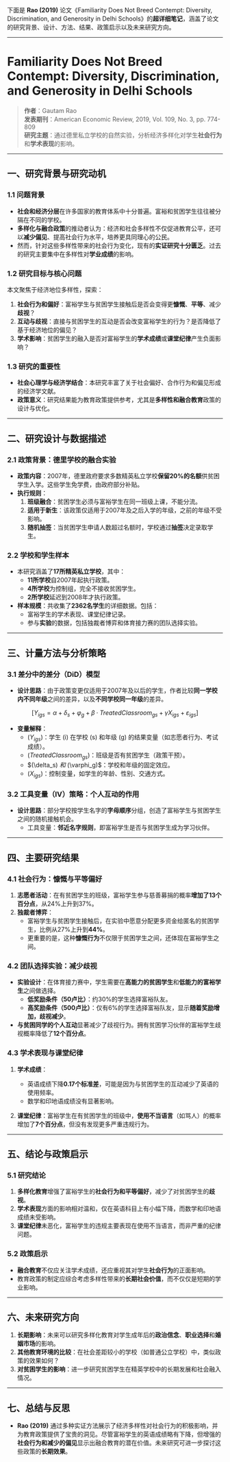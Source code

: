 下面是 **Rao (2019)** 论文《Familiarity Does Not Breed Contempt: Diversity, Discrimination, and Generosity in Delhi Schools》的**超详细笔记**，涵盖了论文的研究背景、设计、方法、结果、政策启示以及未来研究方向。

---

# **Familiarity Does Not Breed Contempt: Diversity, Discrimination, and Generosity in Delhi Schools**  
> **作者**：Gautam Rao  
> **发表期刊**：American Economic Review, 2019, Vol. 109, No. 3, pp. 774-809  
> **研究主题**：通过德里私立学校的自然实验，分析经济多样化对学生**社会行为**和**学术表现**的影响。

---

## **一、研究背景与研究动机**  

### 1.1 **问题背景**  
- **社会和经济分层**在许多国家的教育体系中十分普遍。富裕和贫困学生往往被分隔在不同的学校。  
- **多样化与融合政策**的推动者认为：经济和社会多样性不仅促进教育公平，还可以**减少偏见**、提高社会行为水平，培养更具同理心的公民。  
- 然而，针对这些多样性带来的社会行为变化，现有的**实证研究十分匮乏**。过去的研究主要集中在多样性对**学业成绩**的影响。

### 1.2 **研究目标与核心问题**  
本文聚焦于经济地位多样性，探索：
1. **社会行为和偏好**：富裕学生与贫困学生接触后是否会变得更**慷慨**、**平等**、减少**歧视**？  
2. **互动与歧视**：直接与贫困学生的互动是否会改变富裕学生的行为？是否降低了基于经济地位的偏见？  
3. **学术影响**：贫困学生的融入是否对富裕学生的**学术成绩**或**课堂纪律**产生负面影响？

### 1.3 **研究的重要性**  
- **社会心理学与经济学结合**：本研究丰富了关于社会偏好、合作行为和偏见形成的经济学文献。  
- **政策意义**：研究结果能为教育政策提供参考，尤其是**多样性和融合教育**政策的设计与优化。

---

## **二、研究设计与数据描述**  

### 2.1 **政策背景：德里学校的融合实验**  
- **政策内容**：2007年，德里政府要求多数精英私立学校**保留20%的名额**供贫困学生入学。这些学生免学费，由政府部分补贴。  
- **执行规则**：
  1. **班级融合**：贫困学生必须与富裕学生在同一班级上课，不能分流。  
  2. **适用于新生**：该政策仅适用于2007年及之后入学的年级，之前的年级不受影响。  
  3. **随机抽签**：当贫困学生申请人数超过名额时，学校通过**抽签**决定录取学生。  

### 2.2 **学校和学生样本**  
- 本研究涵盖了**17所精英私立学校**，其中：
  - **11所学校**自2007年起执行政策。
  - **4所学校**为控制组，完全不接收贫困学生。
  - **2所学校**延迟到2008年才执行政策。  
- **样本规模**：共收集了**2362名学生**的详细数据。包括：
  - 富裕学生的学术表现、课堂纪律记录。
  - 参与**实验**的数据，包括独裁者博弈和体育接力赛的团队选择实验。

---

## **三、计量方法与分析策略**  

### 3.1 **差分中的差分（DiD）模型**  
- **设计思路**：由于政策变更仅适用于2007年及以后的学生，作者比较**同一学校内不同年级**之间的差异，以及**不同学校同一年级**的差异。  

$$[
Y_{igs} = \alpha + \delta_s + \varphi_g + \beta \cdot TreatedClassroom_{gs} + \gamma X_{igs} + \varepsilon_{igs}
]$$

- **变量解释**：
  - $(Y_{igs})$：学生 \(i\) 在学校 \(s\) 和年级 \(g\) 的结果变量（如志愿者行为、考试成绩）。
  - $(TreatedClassroom_{gs})$：班级是否有贫困学生（政策干预）。
  - $(\delta_s) $和$ (\varphi_g)$：学校和年级的固定效应。
  - $(X_{igs})$：控制变量，如学生的年龄、性别、交通方式。

### 3.2 **工具变量（IV）策略：个人互动的作用**  
- **设计思路**：部分学校按学生名字的**字母顺序**分组，创造了富裕学生与贫困学生之间的随机接触机会。
  - 工具变量：**邻近名字规则**，即富裕学生是否与贫困学生成为学习伙伴。

---

## **四、主要研究结果**  

### 4.1 **社会行为：慷慨与平等偏好**  
1. **志愿者活动**：在有贫困学生的班级，富裕学生参与慈善募捐的概率**增加了13个百分点**，从24%上升到37%。  
2. **独裁者博弈**：
   - 富裕学生与贫困学生接触后，在实验中愿意分配更多资金给匿名的贫困学生，比例从27%上升到**44%**。  
   - 更重要的是，这种**慷慨行为**不仅限于贫困学生之间，还体现在富裕学生之间。

### 4.2 **团队选择实验：减少歧视**  
- **实验设计**：在体育接力赛中，学生需要在**高能力的贫困学生**和**低能力的富裕学生**之间做选择。  
  - **低奖励条件（50卢比）**：约30%的学生选择富裕队友。
  - **高奖励条件（500卢比）**：仅有6%的学生选择富裕队友，显示**随着奖励增加，歧视减少**。
- **与贫困同学的个人互动**显著减少了歧视行为。拥有贫困学习伙伴的富裕学生歧视概率降低了**12个百分点**。

### 4.3 **学术表现与课堂纪律**  
1. **学术成绩**：
   - 英语成绩下降**0.17个标准差**，可能是因为与贫困学生的互动减少了英语的使用频率。
   - 数学和印地语成绩没有显著影响。

2. **课堂纪律**：富裕学生在有贫困学生的班级中，**使用不当语言**（如骂人）的概率增加了**7个百分点**，但没有发现更多严重违规行为。

---

## **五、结论与政策启示**  

### 5.1 **研究结论**  
1. **多样化教育**增强了富裕学生的**社会行为和平等偏好**，减少了对贫困学生的**歧视**。  
2. **学术表现**方面的影响相对温和，仅在英语科目上有小幅下降，而数学和印地语成绩未受影响。  
3. **课堂纪律**未恶化，富裕学生的违规主要表现在使用不当语言，而非严重的纪律问题。

### 5.2 **政策启示**  
- **融合教育**不仅应关注学术成绩，还应重视其对学生**社会行为**的正面影响。  
- 教育政策的制定应综合考虑多样性带来的**长期社会价值**，而不仅仅是短期的学业影响。

---

## **六、未来研究方向**  

1. **长期影响**：未来可以研究多样化教育对学生成年后的**政治信念**、**职业选择**和**婚姻市场**的影响。  
2. **其他教育环境的比较**：在社会差距较小的学校（如普通公立学校）中，类似政策的效果如何？  
3. **对贫困学生的影响**：进一步研究贫困学生在精英学校中的长期发展和社会融入情况。

---

## **七、总结与反思**  
- **Rao (2019)** 通过多种实证方法展示了经济多样性对社会行为的积极影响，并为教育政策提供了宝贵的洞见。尽管富裕学生的英语成绩略有下降，但增强的**社会行为和减少的偏见**显示出融合教育的潜在价值。未来研究可进一步探讨这些政策的**长期效果**。

